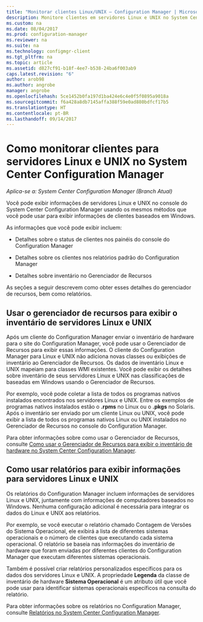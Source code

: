 ```yaml
---
title: "Monitorar clientes Linux/UNIX – Configuration Manager | Microsoft Docs"
description: Monitore clientes em servidores Linux e UNIX no System Center Configuration Manager.
ms.custom: na
ms.date: 08/04/2017
ms.prod: configuration-manager
ms.reviewer: na
ms.suite: na
ms.technology: configmgr-client
ms.tgt_pltfrm: na
ms.topic: article
ms.assetid: d827cf91-b18f-4ee7-b538-24ba6f003ab9
caps.latest.revision: "6"
author: arob98
ms.author: angrobe
manager: angrobe
ms.openlocfilehash: 5ce1452b0fa197d1ba424e6c4e0f5f0895a9018a
ms.sourcegitcommit: f6a428a8db7145affa388f59e0ad880bdfcf17b5
ms.translationtype: HT
ms.contentlocale: pt-BR
ms.lasthandoff: 09/14/2017
---
```

# <a name="how-to-monitor-clients-for-linux-and-unix-servers-in-system-center-configuration-manager"></a>Como monitorar clientes para servidores Linux e UNIX no System Center Configuration Manager

*Aplica-se a: System Center Configuration Manager (Branch Atual)*

Você pode exibir informações de servidores Linux e UNIX no console do System Center Configuration Manager usando os mesmos métodos que você pode usar para exibir informações de clientes baseados em Windows.  

 As informações que você pode exibir incluem:  

-   Detalhes sobre o status de clientes nos painéis do console do Configuration Manager  

-   Detalhes sobre os clientes nos relatórios padrão do Configuration Manager  

-   Detalhes sobre inventário no Gerenciador de Recursos  

 As seções a seguir descrevem como obter esses detalhes do gerenciador de recursos, bem como relatórios.  

##  <a name="BKMK_UseResourceExpforLnU"></a> Usar o gerenciador de recursos para exibir o inventário de servidores Linux e UNIX  

 Após um cliente do Configuration Manager enviar o inventário de hardware para o site do Configuration Manager, você pode usar o Gerenciador de Recursos para exibir essas informações. O cliente do Configuration Manager para Linux e UNIX não adiciona novas classes ou exibições de inventário ao Gerenciador de Recursos. Os dados de inventário Linux e UNIX mapeiam para classes WMI existentes. Você pode exibir os detalhes sobre inventário de seus servidores Linux e UNIX nas classificações de baseadas em Windows usando o Gerenciador de Recursos.  

 Por exemplo, você pode coletar a lista de todos os programas nativos instalados encontrados nos servidores Linux e UNIX. Entre os exemplos de programas nativos instalados estão o **.rpms** no Linux ou o **.pkgs** no Solaris. Após o inventário ser enviado por um cliente Linux ou UNIX, você pode exibir a lista de todos os programas nativos Linux ou UNIX instalados no Gerenciador de Recursos no console do Configuration Manager.  

 Para obter informações sobre como usar o Gerenciador de Recursos, consulte [Como usar o Gerenciador de Recursos para exibir o inventário de hardware no System Center Configuration Manager](../../../core/clients/manage/inventory/use-resource-explorer-to-view-hardware-inventory.md).  

##  <a name="BKMK_UseReportsforLnU"></a> Como usar relatórios para exibir informações para servidores Linux e UNIX  
 Os relatórios do Configuration Manager incluem informações de servidores Linux e UNIX, juntamente com informações de computadores baseados no Windows. Nenhuma configuração adicional é necessária para integrar os dados do Linux e UNIX aos relatórios.  

 Por exemplo, se você executar o relatório chamado Contagem de Versões do Sistema Operacional, ele exibirá a lista de diferentes sistemas operacionais e o número de clientes que executando cada sistema operacional. O relatório se baseia nas informações do inventário de hardware que foram enviadas por diferentes clientes do Configuration Manager que executam diferentes sistemas operacionais.  

 Também é possível criar relatórios personalizados específicos para os dados dos servidores Linux e UNIX. A propriedade **Legenda** da classe de inventário de hardware **Sistema Operacional** é um atributo útil que você pode usar para identificar sistemas operacionais específicos na consulta do relatório.  

 Para obter informações sobre os relatórios no Configuration Manager, consulte [Relatórios no System Center Configuration Manager](../../../core/servers/manage/reporting.md).  
